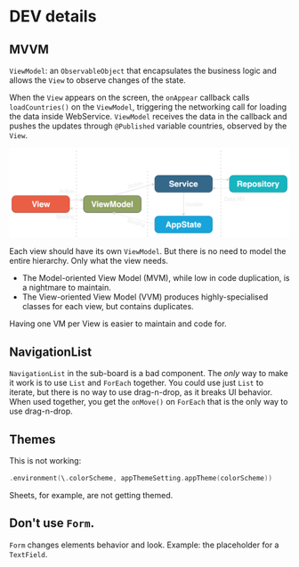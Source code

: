 # DEV details

## MVVM

`ViewModel`: an `ObservableObject` that encapsulates the business logic and allows the `View` to observe changes of the state.

When the `View` appears on the screen, the `onAppear` callback calls `loadCountries()` on the `ViewModel`, triggering the networking call for loading the data inside WebService. `ViewModel` receives the data in the callback and pushes the updates through `@Published` variable countries, observed by the `View`.

![](mvvm.png)

Each view should have its own `ViewModel`. But there is no need to model the entire hierarchy. Only what the view needs.

+ The Model-oriented View Model (MVM), while low in code duplication, is a nightmare to maintain.
+ The View-oriented View Model (VVM) produces highly-specialised classes for each view, but contains duplicates.

Having one VM per View is easier to maintain and code for.

## NavigationList

`NavigationList` in the sub-board is a bad component. The _only_ way to make it work is to use `List` and `ForEach` together. You could use just `List` to iterate, but there is no way to use drag-n-drop, as it breaks UI behavior. When used together, you get the `onMove()` on `ForEach` that is the only way to use drag-n-drop.

## Themes

This is not working:

```swift
.environment(\.colorScheme, appThemeSetting.appTheme(colorScheme))
```

Sheets, for example, are not getting themed.


## Don't use `Form`.

`Form` changes elements behavior and look. Example: the placeholder for a `TextField`.

